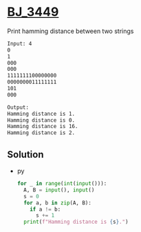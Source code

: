 # [BJ_3449](https://acmicpc.net/problem/3449)

Print hamming distance between two strings

```txt
Input: 4
0
1
000
000
1111111100000000
0000000011111111
101
000

Output:
Hamming distance is 1.
Hamming distance is 0.
Hamming distance is 16.
Hamming distance is 2.
```

## Solution

* py

  ```py
  for _ in range(int(input())):
    A, B = input(), input()
    s = 0
    for a, b in zip(A, B):
      if a != b:
        s += 1
    print(f"Hamming distance is {s}.")
  ```
